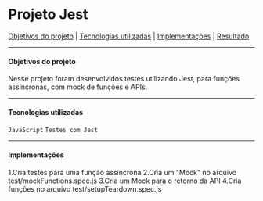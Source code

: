 # Projeto Jest

[Objetivos do projeto](#objetivos-do-projeto) | [Tecnologias utilizadas](#tecnologias-utilizadas) | [Implementações](#implementações) | [Resultado](#resultado)

---

#### Objetivos do projeto

Nesse projeto foram desenvolvidos testes utilizando Jest, para funções assíncronas, com mock de funções e APIs.

---

#### Tecnologias utilizadas

`JavaScript`
`Testes com Jest`

---

#### Implementações

 1.Cria testes para uma função assíncrona
 2.Cria um "Mock" no arquivo test/mockFunctions.spec.js
 3.Cria um Mock para o retorno da API
 4.Cria funções no arquivo test/setupTeardown.spec.js
